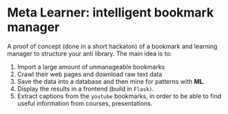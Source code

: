 # Meta Learner: intelligent bookmark manager
A proof of concept (done in a short hackaton) of a bookmark and learning manager to structure your anti library. The main idea is to:

1. Import a large amount of unmanageable bookmarks
2. Crawl their web pages and download raw text data
3. Save the data into a database and then mine for patterns with **ML**.
4. Display the results in a frontend (build in `Flask)`.
5. Extract captions from the `youtube` bookmarks, in order to be able to find useful information from courses, presentations.
